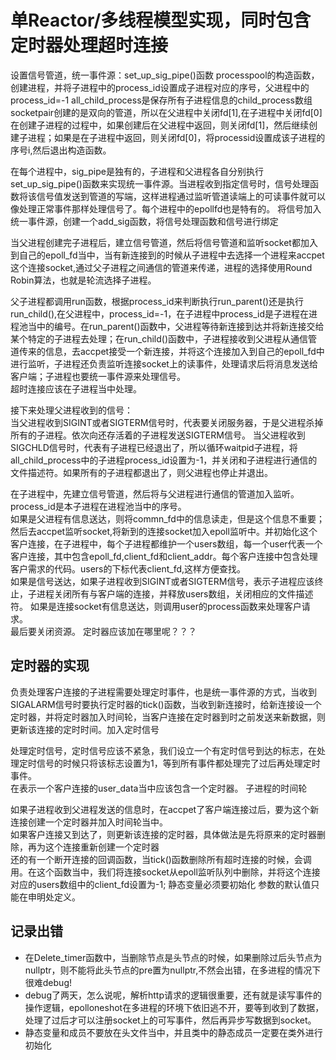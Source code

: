 # 单Reactor/多线程模型实现，同时包含定时器处理超时连接  
设置信号管道，统一事件源：set_up_sig_pipe()函数
processpool的构造函数，创建进程，并将子进程中的process_id设置成子进程对应的序号，父进程中的process_id=-1
all_child_process是保存所有子进程信息的child_process数组
socketpair创建的是双向的管道，所以在父进程中关闭fd[1],在子进程中关闭fd[0]
  在创建子进程的过程中，如果创建后在父进程中返回，则关闭fd[1]，然后继续创建子进程；如果是在子进程中返回，则关闭fd[0]，将processid设置成该子进程的序号i,然后退出构造函数。  

  在每个进程中，sig_pipe是独有的，子进程和父进程各自分别执行set_up_sig_pipe()函数来实现统一事件源。当进程收到指定信号时，信号处理函数将该信号值发送到管道的写端，这样进程通过监听管道读端上的可读事件就可以像处理正常事件那样处理信号了。每个进程中的epollfd也是特有的。
将信号加入统一事件源，创建一个add_sig函数，将信号处理函数和信号进行绑定  

  当父进程创建完子进程后，建立信号管道，然后将信号管道和监听socket都加入到自己的epoll_fd当中，当有新连接到的时候从子进程中去选择一个进程来accpet这个连接socket,通过父子进程之间通信的管道来传递，进程的选择使用Round Robin算法，也就是轮流选择子进程。  

  父子进程都调用run函数，根据process_id来判断执行run_parent()还是执行run_child(),在父进程中，process_id=-1，在子进程中process_id是子进程在进程池当中的编号。在run_parent()函数中，父进程等待新连接到达并将新连接交给某个特定的子进程去处理；在run_child()函数中，子进程接收到父进程从通信管道传来的信息，去accpet接受一个新连接，并将这个连接加入到自己的epoll_fd中进行监听，子进程还负责监听连接socket上的读事件，处理请求后将消息发送给客户端；子进程也要统一事件源来处理信号。  
  超时连接应该在子进程当中处理。

接下来处理父进程收到的信号：  
当父进程收到SIGINT或者SIGTERM信号时，代表要关闭服务器，于是父进程杀掉所有的子进程。依次向还存活着的子进程发送SIGTERM信号。
当父进程收到SIGCHLD信号时，代表有子进程已经退出了，所以循环waitpid子进程，将all_child_process中的子进程process_id设置为-1，并关闭和子进程进行通信的文件描述符。如果所有的子进程都退出了，则父进程也停止并退出。  

在子进程中，先建立信号管道，然后将与父进程进行通信的管道加入监听。process_id是本子进程在进程池当中的序号。  
如果是父进程有信息送达，则将commn_fd中的信息读走，但是这个信息不重要；然后去accpet监听socket,将新到的连接socket加入epoll监听中。并初始化这个客户连接，在子进程中，每个子进程都维护一个users数组，每一个user代表一个客户连接，其中包含epoll_fd,client_fd和client_addr。每个客户连接中包含处理客户需求的代码。users的下标代表client_fd,这样方便查找。  
如果是信号送达，如果子进程收到SIGINT或者SIGTERM信号，表示子进程应该终止，子进程关闭所有与客户端的连接，并释放users数组，关闭相应的文件描述符。 
如果是连接socket有信息送达，则调用user的process函数来处理客户请求。   
最后要关闭资源。  定时器应该加在哪里呢？？？  
## 定时器的实现  
负责处理客户连接的子进程需要处理定时事件，也是统一事件源的方式，当收到SIGALARM信号时要执行定时器的tick()函数，当收到新连接时，给新连接设一个定时器，并将定时器加入时间轮，当客户连接在定时器到时之前发送来新数据，则更新该连接的定时时间。加入定时信号

处理定时信号，定时信号应该不紧急，我们设立一个有定时信号到达的标志，在处理定时信号的时候只将该标志设置为1，等到所有事件都处理完了过后再处理定时事件。  
在表示一个客户连接的user_data当中应该包含一个定时器。
子进程的时间轮

如果子进程收到父进程发送的信息时，在accpet了客户端连接过后，要为这个新连接创建一个定时器并加入时间轮当中。  
如果客户连接又到达了，则更新该连接的定时器，具体做法是先将原来的定时器删除，再为这个连接重新创建一个定时器  
还的有一个断开连接的回调函数，当tick()函数删除所有超时连接的时候，会调用。在这个函数当中，我们将连接socket从epoll监听队列中删除，并将这个连接对应的users数组中的client_fd设置为-1;
静态变量必须要初始化
参数的默认值只能在申明处定义。
## 记录出错
- 在Delete_timer函数中，当删除节点是头节点的时候，如果删除过后头节点为nullptr，则不能将此头节点的pre置为nullptr,不然会出错，在多进程的情况下很难debug!
- debug了两天，怎么说呢，解析http请求的逻辑很重要，还有就是读写事件的操作逻辑，epolloneshot在多进程的环境下依旧逃不开，要等到收到了数据，处理了过后才可以注册socket上的可写事件，然后再异步写数据到socket。
- 静态变量和成员不要放在头文件当中，并且类中的静态成员一定要在类外进行初始化























